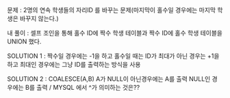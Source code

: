문제 : 2명의 연속 학생들의 자리ID 를 바꾸는 문제(마지막이 홀수일 경우에는 마지막 학생은 바꾸지 않는다.)

내 풀이 : 셀프 조인을 통해 홀수 ID에 짝수 학생 테이블과 짝수 ID에 홀수 학생 테이블을 UNION 했다.

SOLUTION 1 : 짝수일 경우에는 -1을 하고 홀수일 때는 ID가 최대가 아닌 경우는 +1을 하고 최대인 경우에는 그냥 ID를 출력하는 방식을 사용

SOLUTION 2 : COALESCE(A,B) A가 NULL이 아닌경우에는 A를 출력 NULL인 경우에는 B를 출력 / MYSQL 에서 ^가 의미하는 것은??
